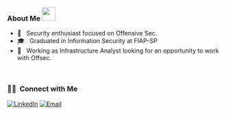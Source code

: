 
<h3> About Me <img src=https://www.nicepng.com/png/detail/152-1529091_happy-smile-png-smiley-face-icon-png.png width="32" weight="32"></h3>

- 🤔 &nbsp; Security enthusiast focused on Offensive Sec.
- 🎓 &nbsp; Graduated in Information Security at FIAP-SP
- 💼 &nbsp; Working as Infrastructure Analyst looking for an opportunity to work with Offsec.

<br/>

<h3> 🤝🏻 &nbsp;Connect with Me </h3>
<a href="https://www.linkedin.com/in/gmaceu/"><img alt="LinkedIn" src="https://img.shields.io/badge/LinkedIn-Aditya%20Vikram%20Singh-blue?style=flat-square&logo=linkedin"></a>
<a href="mailto:fsaken@protonmail.com"><img alt="Email" src="https://img.shields.io/badge/Email-avsingh@umass.edu-blue?style=flat-square&logo=gmail"></a>
